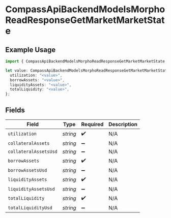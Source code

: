 # CompassApiBackendModelsMorphoReadResponseGetMarketMarketState

## Example Usage

```typescript
import { CompassApiBackendModelsMorphoReadResponseGetMarketMarketState } from "@compass-labs/api-sdk/models/components";

let value: CompassApiBackendModelsMorphoReadResponseGetMarketMarketState = {
  utilization: "<value>",
  borrowAssets: "<value>",
  liquidityAssets: "<value>",
  totalLiquidity: "<value>",
};
```

## Fields

| Field                 | Type                  | Required              | Description           |
| --------------------- | --------------------- | --------------------- | --------------------- |
| `utilization`         | *string*              | :heavy_check_mark:    | N/A                   |
| `collateralAssets`    | *string*              | :heavy_minus_sign:    | N/A                   |
| `collateralAssetsUsd` | *string*              | :heavy_minus_sign:    | N/A                   |
| `borrowAssets`        | *string*              | :heavy_check_mark:    | N/A                   |
| `borrowAssetsUsd`     | *string*              | :heavy_minus_sign:    | N/A                   |
| `liquidityAssets`     | *string*              | :heavy_check_mark:    | N/A                   |
| `liquidityAssetsUsd`  | *string*              | :heavy_minus_sign:    | N/A                   |
| `totalLiquidity`      | *string*              | :heavy_check_mark:    | N/A                   |
| `totalLiquidityUsd`   | *string*              | :heavy_minus_sign:    | N/A                   |